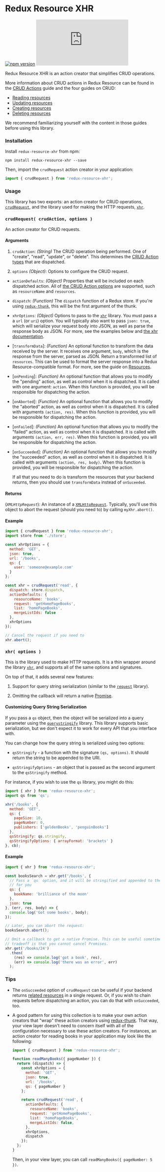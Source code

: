 # Redux Resource XHR

[![npm version](https://img.shields.io/npm/v/redux-resource-xhr.svg)](https://www.npmjs.com/package/redux-resource-xhr)
[![gzip size](http://img.badgesize.io/https://unpkg.com/redux-resource-xhr/dist/redux-resource-xhr.min.js?compression=gzip)](https://unpkg.com/redux-resource-xhr/dist/redux-resource-xhr.min.js)

Redux Resource XHR is an action creator that simplifies CRUD operations.

More information about CRUD actions in Redux Resource can be
found in the [CRUD Actions](/docs/guides/crud-actions.md) guide and the four
guides on CRUD:

- [Reading resources](/docs/guides/reading-resources.md)
- [Updating resources](/docs/guides/updating-resources.md)
- [Creating resources](/docs/guides/creating-resources.md)
- [Deleting resources](/docs/guides/deleting-resources.md)

We recommend familiarizing yourself with the content in those guides before using
this library.

### Installation

Install `redux-resource-xhr` from npm:

`npm install redux-resource-xhr --save`

Then, import the `crudRequest` action creator in your application:

```js
import { crudRequest } from 'redux-resource-xhr';
```

### Usage

This library has two exports: an action creator for CRUD operations, [`crudRequest`](#crudrequest-options-),
and the library used for making the HTTP requests, [`xhr`](#xhr-options-).

### `crudRequest( crudAction, options )`

An action creator for CRUD requests.

#### Arguments

1. `crudAction`: *(String)* The CRUD operation being performed. One of "create",
  "read", "update", or "delete". This determines the
  [CRUD Action types](/docs/api-reference/action-types.md) that are dispatched.

1. `options` *(Object)*: Options to configure the CRUD request.

  * `actionDefaults`: *(Object)* Properties that will be included on each dispatched
    action. All of [the CRUD Action options](/docs/guides/crud-actions.md) are
    supported, such as `resourceName` and `resources`.

  * `dispatch`: *(Function)* The `dispatch` function of a Redux store. If you're using
    [`redux-thunk`]((https://github.com/gaearon/redux-thunk)), this will be the first
    argument of the thunk.

  * `xhrOptions`: *(Object)* Options to pass to the [`xhr`](#xhr-options-) library.
    You must pass a a `url` (or `uri`) option. You will typically also want to pass
    `json: true`, which will serialize your request body into JSON, as well as
    parse the response body as JSON. For more, see the examples below and
    [the xhr documentation](https://github.com/naugtur/xhr).

  * [`transformData`]: *(Function)* An optional function to transform the data
    received by the server. It receives one argument, `body`, which is the
    response from the server, parsed as JSON. Return a transformed list of
    `resources`. This can be used to format the server response into a
    Redux Resource-compatible format. For more, see the guide on
    [Resources](/docs/guides/resources.md).

  * [`onPending`]: *(Function)* An optional function that allows you to modify
    the "pending" action, as well as control when it is dispatched. It is called
    with one argument: `action`. When this function is provided, you will be
    responsible for dispatching the action.

  * [`onAborted`]: *(Function)* An optional function that allows you to modify
    the "aborted" action, as well as control when it is dispatched. It is called
    with arguments `(action, res)`. When this function is provided, you will be
    responsible for dispatching the action.

  * [`onFailed`]: *(Function)* An optional function that allows you to modify
    the "failed" action, as well as control when it is dispatched. It is called
    with arguments `(action, err, res)`. When this function is provided, you will be
    responsible for dispatching the action.

  * [`onSucceeded`]: *(Function)* An optional function that allows you to modify
    the "succeeded" action, as well as control when it is dispatched. It is called
    with arguments `(action, res, body)`. When this function is provided, you will be
    responsible for dispatching the action.

    If all that you need to do is transform the resources that your backend returns,
    then you should use `transformData` instead of `onSuceeded`.

#### Returns

(*`XMLHttpRequest`*): An instance of a
[`XMLHttpRequest`](https://developer.mozilla.org/en-US/docs/Web/API/XMLHttpRequest).
Typically, you'll use this object to abort the request (should you need to) by
calling `myXhr.abort()`.

#### Example

```js
import { crudRequest } from 'redux-resource-xhr';
import store from './store';

const xhrOptions = {
  method: 'GET',
  json: true,
  url: '/books',
  qs: {
    user: 'someone@example.com'
  }
};

const xhr = crudRequest('read', {
  dispatch: store.dispatch,
  actionDefaults: {
    resourceName: 'books',
    request: 'getHomePageBooks',
    list: 'homePageBooks',
    mergeListIds: false
  },
  xhrOptions
});

// Cancel the request if you need to
xhr.abort();
```

### `xhr( options )`

This is the library used to make HTTP requests. It is a thin wrapper around the
library [`xhr`](https://github.com/naugtur/xhr), and supports all of the same
options and signatures.

On top of that, it adds several new features:

1. Support for query string serialization (similar to the [`request`](https://github.com/request/request#requestoptions-callback) library).

2. Omitting the callback will return a native
  [Promise](https://developer.mozilla.org/en-US/docs/Web/JavaScript/Reference/Global_Objects/Promise).

#### Customizing Query String Serialization

If you pass a `qs` object, then the object will be serialized into a query parameter
using the [`querystringify`](https://www.npmjs.com/package/querystringify) library. This
library supports basic serialization, but we don't expect it to work for every API that
you interface with.

You can change how the query string is serialized using two options:

- `qsStringify` - a function with the signature `(qs, options)`. It should return
  the string to be appended to the URI.

- `qsStringifyOptions` - an object that is passed as the second argument to the `qsStringify`
  method.

For instance, if you wish to use the `qs` library, you might do this:

```js
import { xhr } from 'redux-resource-xhr';
import qs from 'qs';

xhr('/books', {
  method: 'GET',
  qs: {
    pageSize: 10,
    pageNumber: 0,
    publishers: ['goldenBooks', 'penguinBooks']
  },
  qsStringify: qs.stringify,
  qsStringifyOptions: { arrayFormat: 'brackets' }
}, cb);
```

#### Example

```js
import { xhr } from 'redux-resource-xhr';

const booksSearch = xhr.get('/books', {
  // Pass a `qs` option, and it will be stringified and appended to the URL
  // for you
  qs: {
    bookName: 'brilliance of the moon'
  },
  json: true
}, (err, res, body) => {
  console.log('Got some books', body);
});

// Later, you can abort the request:
booksSearch.abort();

// Omit a callback to get a native Promise. This can be useful sometimes, but the
// tradeoff is that you cannot cancel Promises.
xhr.get('/books/24')
  .then(
    (res) => console.log('got a book', res),
    (err) => console.log('there was an error', err)
  );
```

### Tips

- The `onSucceeded` option of `crudRequest` can be useful if your backend returns
  [related resources](docs/recipes/related-resources.md) in a single request. Or,
  if you wish to chain requests before dispatching an action, you can do that with
  `onSucceeded`, too.

- A good pattern for using this collection is to make your own action creators
  that "wrap" these action creators using
  [redux-thunk](https://github.com/gaearon/redux-thunk). That way, your view layer
  doesn't need to concern itself with all of the configuration necessary to use
  these action creators. For instances, an action creator for reading books in
  your application may look like the following:

  ```js
  import { crudRequest } from 'redux-resource-xhr';

  function readManyBooks({ pageNumber }) {
    return (dispatch) => {
      const xhrOptions = {
        method: 'GET',
        json: true,
        url: '/books',
        qs: { pageNumber }
      };

      return crudRequest('read', {
        actionDefaults: {
          resourceName: 'books',
          request: 'getHomePageBooks',
          list: 'homePageBooks',
          mergeListIds: false,
        },
        xhrOptions,
        dispatch
      });
    };
  }
  ```

  Then, in your view layer, you can call `readManyBooks({ pageNumber: 5 })`.
